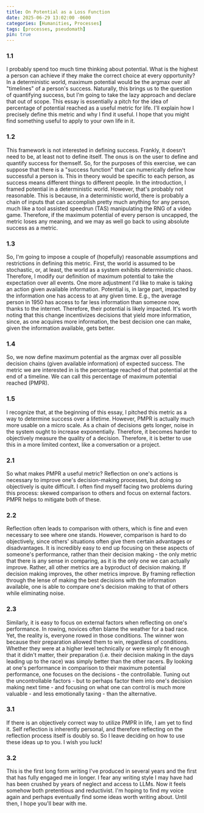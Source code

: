 ```yaml
---
title: On Potential as a Loss Function
date: 2025-06-29 13:02:00 -0600
categories: [Humanities, Processes]
tags: [processes, pseudomath]
pin: true
---
```


### 1.1 
I probably spend too much time thinking about potential. What is the highest a person can achieve if they make the correct choice at every opportunity? In a deterministic world, maximum potential would be the argmax over all "timelines" of a person's success. Naturally, this brings us to the question of quantifying success, but I'm going to take the lazy approach and declare that out of scope. This essay is essentially a pitch for the idea of percentage of potential reached as a useful metric for life. I'll explain how I precisely define this metric and why I find it useful. I hope that you might find something useful to apply to your own life in it.

### 1.2
This framework is not interested in defining success. Frankly, it doesn't need to be, at least not to define itself. The onus is on the user to define and quantify success for themself. So, for the purposes of this exercise, we can suppose that there is a "success function" that can numerically define how successful a person is. This in theory would be specific to each person, as success means different things to different people. In the introduction, I framed potential in a deterministic world. However, that's probably not reasonable. This is because, in a deterministic world, there is probably a chain of inputs that can accomplish pretty much anything for any person, much like a tool assisted speedrun (TAS) manipulating the RNG of a video game. Therefore, if the maximum potential of every person is uncapped, the metric loses any meaning, and we may as well go back to using absolute success as a metric.

### 1.3
So, I'm going to impose a couple of (hopefully) reasonable assumptions and restrictions in defining this metric. First, the world is assumed to be stochastic, or, at least, the world as a system exhibits deterministic chaos. Therefore, I modify our definition of maximum potential to take the expectation over all events. One more adjustment I'd like to make is taking an action given available information. Potential is, in large part, impacted by the information one has access to at any given time. E.g., the average person in 1950 has access to far less information than someone now, thanks to the internet. Therefore, their potential is likely impacted. It's worth noting that this change incentivizes decisions that yield more information, since, as one acquires more information, the best decision one can make, given the information available, gets better.

### 1.4
So, we now define maximum potential as the argmax over all possible decision chains (given available information) of expected success. The metric we are interested in is the percentage reached of that potential at the end of a timeline. We can call this percentage of maximum potential reached (PMPR).

### 1.5
I recognize that, at the beginning of this essay, I pitched this metric as a way to determine success over a lifetime. However, PMPR is actually much more usable on a micro scale. As a chain of decisions gets longer, noise in the system ought to increase exponentially. Therefore, it becomes harder to objectively measure the quality of a decision. Therefore, it is better to use this in a more limited context, like a conversation or a project.

### 2.1
So what makes PMPR a useful metric? Reflection on one's actions is necessary to improve one's decision-making processes, but doing so objectively is quite difficult. I often find myself facing two problems during this process: skewed comparison to others and focus on external factors. PMPR helps to mitigate both of these.

### 2.2
Reflection often leads to comparison with others, which is fine and even necessary to see where one stands. However, comparison is hard to do objectively, since others' situations often give them certain advantages or disadvantages. It is incredibly easy to end up focusing on these aspects of someone's performance, rather than their decision making - the only metric that there is any sense in comparing, as it is the only one we can actually improve. Rather, all other metrics are a byproduct of decision making. If decision making improves, the other metrics improve. By framing reflection through the lense of making the best decisions with the information available, one is able to compare one's decision making to that of others while eliminating noise.

### 2.3
Similarly, it is easy to focus on external factors when reflecting on one's performance. In rowing, novices often blame the weather for a bad race. Yet, the reality is, everyone rowed in those conditions. The winner won because their preparation allowed them to win, regardless of conditions. Whether they were at a higher level technically or were simply fit enough that it didn't matter, their preparation (i.e. their decision making in the days leading up to the race) was simply better than the other racers. By looking at one's performance in comparison to their maximum potential performance, one focuses on the decisions - the controllable. Tuning out the uncontrollable factors - but to perhaps factor them into one's decision making next time - and focusing on what one can control is much more valuable - and less emotionally taxing - than the alternative.

### 3.1
If there is an objectively correct way to utilize PMPR in life, I am yet to find it. Self reflection is inherently personal, and therefore reflecting on the reflection process itself is doubly so. So I leave deciding on how to use these ideas up to you. I wish you luck!

### 3.2
This is the first long form writing I've produced in several years and the first that has fully engaged me in longer. I fear any writing style I may have had has been crushed by years of neglect and access to LLMs. Now it feels somehow both pretentious and reductivist. I'm hoping to find my voice again and perhaps eventually find some ideas worth writing about. Until then, I hope you'll bear with me.

